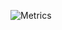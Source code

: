 ![Metrics](https://metrics.lecoq.io/Aydhiny?template=classic&base=header%2C%20activity%2C%20community%2C%20repositories%2C%20metadata&base.indepth=false&base.hireable=false&base.skip=false&config.timezone=Europe%2FSarajevo&config.octicon=true)
